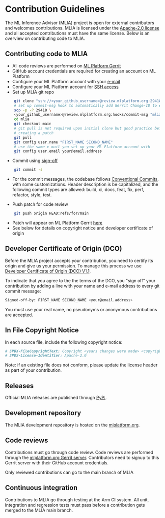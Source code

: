 <!---
SPDX-FileCopyrightText: Copyright 2023, Arm Limited and/or its affiliates.
SPDX-License-Identifier: Apache-2.0
--->
# Contribution Guidelines

The ML Inference Advisor (MLIA) project is open for external contributors and
welcomes contributions. MLIA is licensed under the [Apache-2.0 license](https://spdx.org/licenses/Apache-2.0.html)
and all accepted contributions must have the same license.
Below is an overview on contributing code to MLIA.

## Contributing code to MLIA

- All code reviews are performed on [ML Platform Gerrit](https://review.mlplatform.org)
- GitHub account credentials are required for creating an account on ML Platform
- Configure your ML Platform account with your [e-mail](https://review.mlplatform.org/settings/#EmailAddresses)
- Configure your ML Platform account for [SSH access](https://review.mlplatform.org/settings/#SSHKeys)
- Set up MLIA git repo

```bash
    git clone "ssh://<your_github_username>@review.mlplatform.org:29418/ml/mlia"
    # set up commit-msg hook to automatically add Gerrit Change-ID to each commit
    scp -p -P 29418 \
    <your_github_username>@review.mlplatform.org:hooks/commit-msg "mlia/.git/hooks/"
    cd mlia
    git checkout main
    # git pull is not required upon initial clone but good practice before
    # creating a patch
    git pull
    git config user.name "FIRST_NAME SECOND_NAME"
    # use the same e-mail you set up your ML Platform account with
    git config user.email your@email.address
```

- Commit using [sign-off](#developer-certificate-of-origin-dco)

```bash
    git commit -s
```

- For the commit messages, the codebase follows [Conventional Commits](https://www.conventionalcommits.org),
  with some customizations. Header description is be capitalized, and the following
  commit types are allowed: build, ci, docs, feat, fix, perf, refactor, style, test.

- Push patch for code review

```bash
    git push origin HEAD:refs/for/main
```

- Patch will appear on ML Platform Gerrit [here](https://review.mlplatform.org/q/is:open+project:ml/mlia+branch:main)
- See below for details on copyright notice and developer certificate of origin

## Developer Certificate of Origin (DCO)

Before the MLIA project accepts your contribution, you need to certify its
origin and give us your permission. To manage this process we use
[Developer Certificate of Origin (DCO) V1.1](https://developercertificate.org/).

To indicate that you agree to the the terms of the DCO, you "sign off" your contribution
by adding a line with your name and e-mail address to every git commit message:

```bash
Signed-off-by: FIRST_NAME SECOND_NAME <your@email.address>
```

You must use your real name, no pseudonyms or anonymous contributions are accepted.

## In File Copyright Notice

In each source file, include the following copyright notice:

```bash
# SPDX-FileCopyrightText: Copyright <years changes were made> <copyright holder>.
# SPDX-License-Identifier: Apache-2.0
```

Note: if an existing file does not conform, please update the license header
as part of your contribution.

## Releases

Official MLIA releases are published through [PyPI](https://pypi.org/project/mlia).

## Development repository

The MLIA development repository is hosted on the [mlplatform.org](https://git.mlplatform.org/ml/mlia.git/).

## Code reviews

Contributions must go through code review. Code reviews are performed through
the [mlplatform.org Gerrit server](https://review.mlplatform.org).
Contributors need to signup to this Gerrit server with their GitHub account
credentials.

Only reviewed contributions can go to the main branch of MLIA.

## Continuous integration

Contributions to MLIA go through testing at the Arm CI system. All unit,
integration and regression tests must pass before a contribution gets merged
to the MLIA main branch.
